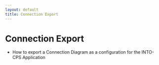 ```yaml
---
layout: default
title: Connection Export
---
```





# Connection Export

* How to export a Connection Diagram as a configuration for the INTO-CPS Application 








